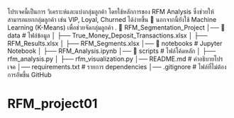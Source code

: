 โปรเจคนี้เป็นการ วิเคราะห์และแบ่งกลุ่มลูกค้า โดยใช้หลักการของ RFM Analysis
ซึ่งช่วยให้สามารถแยกกลุ่มลูกค้า เช่น VIP, Loyal, Churned ได้ง่ายขึ้น
📌 นอกจากนี้ยังใช้ Machine Learning (K-Means) เพื่อช่วยจัดกลุ่มลูกค้า
.
📁 RFM_Segmentation_Project
│── 📂 data                    # ไฟล์ข้อมูล
│   ├── True_Money_Deposit_Transactions.xlsx
│   ├── RFM_Results.xlsx
│   ├── RFM_Segments.xlsx
│── 📂 notebooks                # Jupyter Notebook
│   ├── RFM_Analysis.ipynb
│── 📂 scripts                  # ไฟล์โค้ดหลัก
│   ├── rfm_analysis.py
│   ├── rfm_visualization.py
│── README.md                   # คำอธิบายโปรเจค
│── requirements.txt             # รายการ dependencies
│── .gitignore                   # ไฟล์ที่ไม่ต้องการอัพขึ้น GitHub
# RFM_project01
